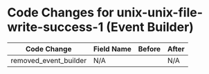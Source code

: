 # Code Changes for unix-unix-file-write-success-1 (Event Builder)

| Code Change | Field Name | Before | After |
|-------------|------------|--------|-------|
| removed_event_builder | N/A |  | N/A |